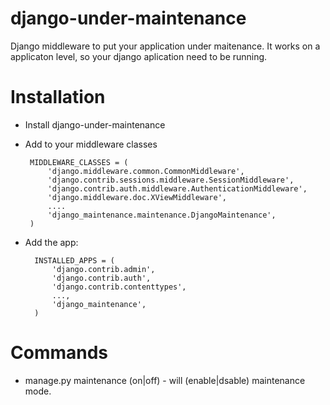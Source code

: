 django-under-maintenance
===============

Django middleware to put your application under maitenance. It works on a applicaton level, so your django aplication need to be running.

Installation
===============
 - Install django-under-maintenance
 - Add to your middleware classes
 
        MIDDLEWARE_CLASSES = ( 
            'django.middleware.common.CommonMiddleware',    
            'django.contrib.sessions.middleware.SessionMiddleware',    
            'django.contrib.auth.middleware.AuthenticationMiddleware',    
            'django.middleware.doc.XViewMiddleware', 
            ....
            'django_maintenance.maintenance.DjangoMaintenance',
        )
    
- Add the app:
    
        INSTALLED_APPS = (
            'django.contrib.admin',
            'django.contrib.auth',
            'django.contrib.contenttypes',
            ...,
            'django_maintenance',
        )

Commands
===============

  -  manage.py maintenance (on|off) - will (enable|dsable) maintenance mode.
 